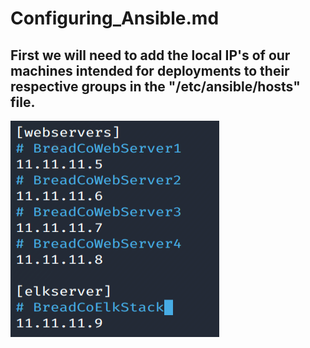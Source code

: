# Configuring_Ansible.md

## First we will need to add the local IP's of our machines intended for deployments to their respective groups in the "/etc/ansible/hosts" file.

![](Images/Ansible/Snip_1.png)

